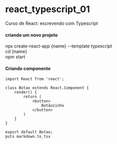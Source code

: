 # react_typescript_01  
Curso de React: escrevendo com Typescript  

#### criando um novo projeto  
  
npx create-react-app {name} --template typescript  
cd {name}  
npm start  

#### Criando componente  
```
import React from 'react';

class Botao extends React.Component {
    render() {
        return (
            <button>
                Botãozinho
            </button>
        )
    }
}

export default Botao;
puts markdown.to_tsx  
```
